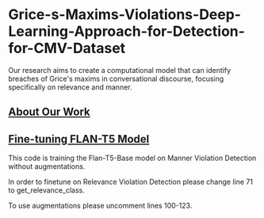 # Grice-s-Maxims-Violations-Deep-Learning-Approach-for-Detection-for-CMV-Dataset
Our research aims to create a computational model that can identify breaches of Grice's maxims in conversational discourse, focusing specifically on relevance and manner.

## [About Our Work](Grice_s_Maxims_Violations__Deep_Learning_Approach_for_Detection_and_User_Guidance_for_CMV_Dataset.pdf)
## [Fine-tuning FLAN-T5 Model](finetune_s2s_model.py)
This code is training the Flan-T5-Base model on Manner Violation Detection without augmentations.

In order to finetune on Relevance Violation Detection please change line 71 to get_relevance_class.

To use augmentations please uncomment lines 100-123.
